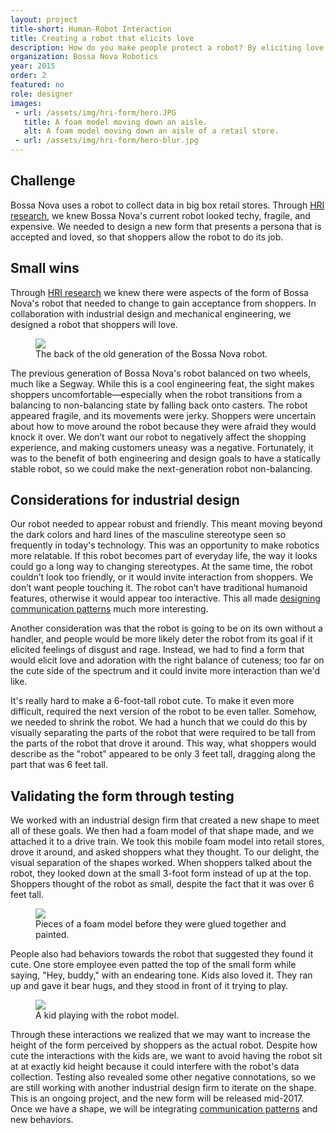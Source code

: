 ```yaml
---
layout: project
title-short: Human-Robot Interaction
title: Creating a robot that elicits love
description: How do you make people protect a robot? By eliciting love through designed human-robot interaction. Our robot's form had to be perceived as friendly, small, and approachable, all within strict engineering contraints. We transformed a looming 6-foot-tall robot into a short and friendly robot, without making it appear interactive.
organization: Bossa Nova Robotics
year: 2015
order: 2
featured: no
role: designer
images: 
 - url: /assets/img/hri-form/hero.JPG
   title: A foam model moving down an aisle.
   alt: A foam model moving down an aisle of a retail store.
 - url: /assets/img/hri-form/hero-blur.jpg
---
```


<h2 class="first">Challenge</h2>

Bossa Nova uses a robot to collect data in big box retail stores. Through <a href="../projects/hri-research.html">HRI research</a>, we knew Bossa Nova's current robot looked techy, fragile, and expensive. We needed to design a new form that presents a persona that is accepted and loved, so that shoppers allow the robot to do its job.

## Small wins

Through <a href="../projects/hri-research.html">HRI research</a> we knew there were aspects of the form of Bossa Nova's robot that needed to change to gain acceptance from shoppers. In collaboration with industrial design and mechanical engineering, we designed a robot that shoppers will love.

<figure><img src="/assets/img/hri-form/image-8.JPG"><figcaption>The back of the old generation of the Bossa Nova robot.</figcaption></figure>

The previous generation of Bossa Nova's robot balanced on two wheels, much like a Segway. While this is a cool engineering feat, the sight makes shoppers uncomfortable—especially when the robot transitions from a balancing to non-balancing state by falling back onto casters. The robot appeared fragile, and its movements were jerky. Shoppers were uncertain about how to move around the robot because they were afraid they would knock it over. We don’t want our robot to negatively affect the shopping experience, and making customers uneasy was a negative. Fortunately, it was to the benefit of both engineering and design goals to have a statically stable robot, so we could make the next-generation robot non-balancing.


## Considerations for industrial design

Our robot needed to appear robust and friendly. This meant moving beyond the dark colors and hard lines of the masculine stereotype seen so frequently in today's technology. This was an opportunity to make robotics more relatable. If this robot becomes part of everyday life, the way it looks could go a long way to changing stereotypes. At the same time, the robot couldn’t look too friendly, or it would invite interaction from shoppers. We don’t want people touching it. The robot can’t have traditional humanoid features, otherwise it would appear too interactive. This all made <a href="../projects/hri-communication.html">designing communication patterns</a> much more interesting.

Another consideration was that the robot is going to be on its own without a handler, and people would be more likely deter the robot from its goal if it elicited feelings of disgust and rage. Instead, we had to find a form that would elicit love and adoration with the right balance of cuteness; too far on the cute side of the spectrum and it could invite more interaction than we'd like. 

It's really hard to make a 6-foot-tall robot cute. To make it even more difficult, required the next version of the robot to be even taller. Somehow, we needed to shrink the robot. We had a hunch that we could do this by visually separating the parts of the robot that were required to be tall from the parts of the robot that drove it around. This way, what shoppers would describe as the "robot" appeared to be only 3 feet tall, dragging along the part that was 6 feet tall.

## Validating the form through testing

We worked with an industrial design firm that created a new shape to meet all of these goals. We then had a foam model of that shape made, and we attached it to a drive train. We took this mobile foam model into retail stores, drove it around, and asked shoppers what they thought. To our delight, the visual separation of the shapes worked. When shoppers talked about the robot, they looked down at the small 3-foot form instead of up at the top. Shoppers thought of the robot as small, despite the fact that it was over 6 feet tall.

<figure><img src="/assets/img/hri-form/image-1.JPG"><figcaption>Pieces of a foam model before they were glued together and painted.</figcaption></figure>

People also had behaviors towards the robot that suggested they found it cute. One store employee even patted the top of the small form while saying, "Hey, buddy," with an endearing tone. Kids also loved it. They ran up and gave it bear hugs, and they stood in front of it trying to play.

<figure><img class="image seven columns" src="/assets/img/hri-form/image-2.JPG"><figcaption class="image seven columns">A kid playing with the robot model.</figcaption></figure>

Through these interactions we realized that we may want to increase the height of the form perceived by shoppers as the actual robot. Despite how cute the interactions with the kids are, we want to avoid having the robot sit at at exactly kid height because it could interfere with the robot's data collection. Testing also revealed some other negative connotations, so we are still working with another industrial design firm to iterate on the shape. This is an ongoing project, and the new form will be released mid-2017. Once we have a shape, we will be integrating <a href="../projects/hri-communication.html">communication patterns</a> and new behaviors.